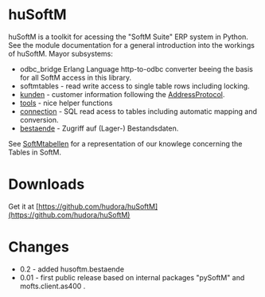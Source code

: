 # huSoftM

huSoftM is a toolkit for acessing the "SoftM Suite" ERP system in Python. See the module documentation for a
general introduction into the workings of huSoftM. Mayor subsystems:

* odbc_bridge Erlang Language http-to-odbc converter beeing the basis for all SoftM access in this library.
* softmtables - read write access to single table rows including locking.
* [kunden](http://github.com/hudora/huSoftM/blob/master/html/kunden.html) - customer information following
  the [AddressProtocol](http://github.com/hudora/huTools/blob/master/doc/standards/address_protocol.markdown).
* [tools](http://github.com/hudora/huSoftM/blob/master/html/tools.html) - nice helper functions
* [connection](http://github.com/hudora/huSoftM/blob/master/html/connection.html) - SQL read acess to tables
  including automatic mapping and conversion.
* [bestaende](http://github.com/hudora/huSoftM/blob/master/html/bestaende.html) - Zugriff auf (Lager-)
  Bestandsdaten.

See [SoftMtabellen](http://cybernetics.hudora.biz/projects/wiki/SoftMtabellen) for a representation of our
knowlege concerning the Tables in SoftM.


# Downloads

Get it at [https://github.com/hudora/huSoftM](https://github.com/hudora/huSoftM)


# Changes

* 0.2 - added husoftm.bestaende 
* 0.01 - first public release based on internal packages "pySoftM" and mofts.client.as400 .
